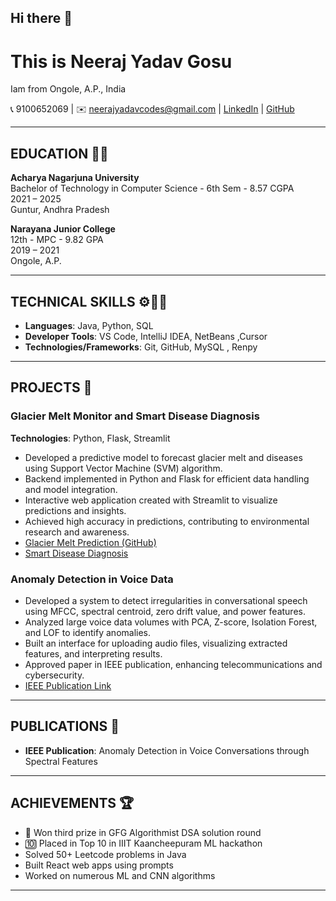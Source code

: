 ## Hi there 👋
# This is  Neeraj Yadav Gosu  
Iam from Ongole, A.P., India

📞 9100652069 | ✉️ neerajyadavcodes@gmail.com | [LinkedIn](https://www.linkedin.com/in/neeraj-yadav-gosu-3670a0233/) | [GitHub](https://github.com/NeerajYadavGosu)

___

## EDUCATION 🧑‍🎓

**Acharya Nagarjuna University**  
Bachelor of Technology in Computer Science - 6th Sem - 8.57 CGPA  
2021 – 2025  
Guntur, Andhra Pradesh

**Narayana Junior College**  
12th - MPC - 9.82 GPA  
2019 – 2021  
Ongole, A.P.

___

## TECHNICAL SKILLS ⚙️🧑‍💻

- **Languages**:  Java, Python, SQL  
- **Developer Tools**: VS Code, IntelliJ IDEA, NetBeans ,Cursor
- **Technologies/Frameworks**: Git, GitHub, MySQL , Renpy

___

## PROJECTS 👯

### Glacier Melt Monitor and Smart Disease Diagnosis  
**Technologies**: Python, Flask, Streamlit  

- Developed a predictive model to forecast glacier melt and diseases using Support Vector Machine (SVM) algorithm.
- Backend implemented in Python and Flask for efficient data handling and model integration.
- Interactive web application created with Streamlit to visualize predictions and insights.
- Achieved high accuracy in predictions, contributing to environmental research and awareness.
- [Glacier Melt Prediction (GitHub)](https://github.com/NeerajYadavGosu/GlacierMeltPrediction)
- [Smart Disease Diagnosis](https://smart-disease-prediction.onrender.com)

### Anomaly Detection in Voice Data  

- Developed a system to detect irregularities in conversational speech using MFCC, spectral centroid, zero drift value, and power features.
- Analyzed large voice data volumes with PCA, Z-score, Isolation Forest, and LOF to identify anomalies.
- Built an interface for uploading audio files, visualizing extracted features, and interpreting results.
- Approved paper in IEEE publication, enhancing telecommunications and cybersecurity.
- [IEEE Publication Link](https://ieeexplore.ieee.org/document/10625647/)

___

## PUBLICATIONS 🧾

- **IEEE Publication**: Anomaly Detection in Voice Conversations through Spectral Features

___

## ACHIEVEMENTS 🏆


- 🥉 Won third prize in GFG Algorithmist DSA solution round  
- 🔟 Placed in Top 10 in IIIT Kaancheepuram ML hackathon  
- Solved 50+ Leetcode problems in Java  
- Built React web apps using prompts  
- Worked on numerous ML and CNN algorithms  

___
